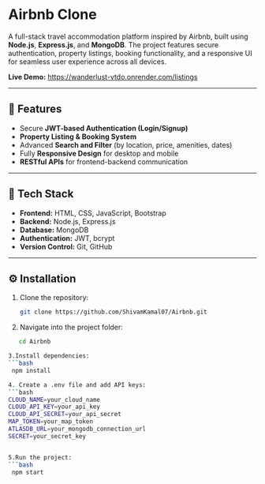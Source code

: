 # Airbnb Clone

A full-stack travel accommodation platform inspired by Airbnb, built using **Node.js**, **Express.js**, and **MongoDB**.
The project features secure authentication, property listings, booking functionality, and a responsive UI for seamless user experience across all devices.

**Live Demo:**  https://wanderlust-vtdo.onrender.com/listings

---

## 🚀 Features
- Secure **JWT-based Authentication (Login/Signup)**
- **Property Listing & Booking System**
- Advanced **Search and Filter** (by location, price, amenities, dates)
- Fully **Responsive Design** for desktop and mobile
- **RESTful APIs** for frontend-backend communication

---

## 🧰 Tech Stack
- **Frontend:** HTML, CSS, JavaScript, Bootstrap
- **Backend:** Node.js, Express.js
- **Database:** MongoDB
- **Authentication:** JWT, bcrypt
- **Version Control:** Git, GitHub

---

## ⚙️ Installation

1. Clone the repository:
   ```bash
   git clone https://github.com/ShivamKamal07/Airbnb.git


2. Navigate into the project folder:
 ```bash
    cd Airbnb

3.Install dependencies:
```bash
  npm install

4. Create a .env file and add API keys:
```bash
CLOUD_NAME=your_cloud_name
CLOUD_API_KEY=your_api_key
CLOUD_API_SECRET=your_api_secret
MAP_TOKEN=your_map_token
ATLASDB_URL=your_mongodb_connection_url
SECRET=your_secret_key


5.Run the project:
```bash
  npm start


   
   
